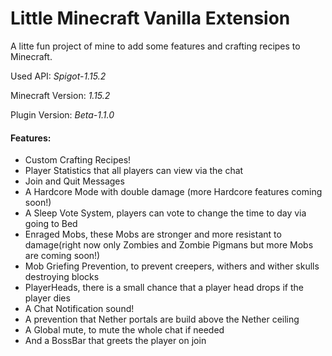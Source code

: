 # **L**ittle **M**inecraft **V**anilla **E**xtension

A litte fun project of mine to add some features and
crafting recipes to Minecraft.

Used API: *Spigot-1.15.2*

Minecraft Version: *1.15.2* 

Plugin Version: *Beta-1.1.0* 

#### Features:
- Custom Crafting Recipes!
- Player Statistics that all players can view via the chat
- Join and Quit Messages
- A Hardcore Mode with double damage (more Hardcore features coming soon!)
- A Sleep Vote System, players can vote to change the time to day via going to Bed
- Enraged Mobs, these Mobs are stronger and more resistant to damage(right now only Zombies and Zombie Pigmans but more Mobs are coming soon!)
- Mob Griefing Prevention, to prevent creepers, withers and wither skulls destroying blocks
- PlayerHeads, there is a small chance that a player head drops if the player dies
- A Chat Notification sound!
- A prevention that Nether portals are build above the Nether ceiling
- A Global mute, to mute the whole chat if needed
- And a BossBar that greets the player on join
